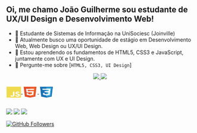 ## Oi, me chamo João Guilherme sou estudante de UX/UI Design e Desenvolvimento Web!

- 🔭 Estudante de Sistemas de Informação na UniSociesc (Joinville)
- 🔭 Atualmente busco uma oportunidade de estágio em Desenvolvimento Web, Web Design ou UX/UI Design.
- 🌱 Estou aprendendo os fundamentos de HTML5, CSS3 e JavaScript, juntamente com UX e UI Design.
- 💬 Pergunte-me sobre [```HTML5, CSS3, UI Design```]

<div align="center">
  <a href="https://github.com/JSaporski">
  <img height="180em" src="https://github-readme-stats.vercel.app/api?username=JSaporski&show_icons=true&theme=dracula&include_all_commits=true&count_private=true"/>
  <img height="180em" src="https://github-readme-stats.vercel.app/api/top-langs/?username=JSaporski&layout=compact&langs_count=7&theme=dracula"/>
</div>
<div style="display: inline_block"><br>
  <img align="center" alt="Js" height="30" width="40" src="https://raw.githubusercontent.com/devicons/devicon/master/icons/javascript/javascript-plain.svg">
  <img align="center" alt="HTML" height="30" width="40" src="https://raw.githubusercontent.com/devicons/devicon/master/icons/html5/html5-original.svg">
  <img align="center" alt="CSS" height="30" width="40" src="https://raw.githubusercontent.com/devicons/devicon/master/icons/css3/css3-original.svg">
</div>
  
  ##
 
<div> 
  <a href="https://instagram.com/jg.saporski" target="_blank"><img src="https://img.shields.io/badge/-Instagram-%23E4405F?style=for-the-badge&logo=instagram&logoColor=white" target="_blank"></a>
  <a href = "mailto:joaoguilherme2411@gmail.com"><img src="https://img.shields.io/badge/-Gmail-%23333?style=for-the-badge&logo=gmail&logoColor=white" target="_blank"></a>
  <a href="https://www.linkedin.com/in/joao-saporski/" target="_blank"><img src="https://img.shields.io/badge/-LinkedIn-%230077B5?style=for-the-badge&logo=linkedin&logoColor=white" target="_blank"></a> 
</div>
  
[![GitHub Followers](https://img.shields.io/github/followers/JSaporski?style=flat&labelColor=0D0D0D&logo=Github&Color=white)](https://github.com/JSaporski)

